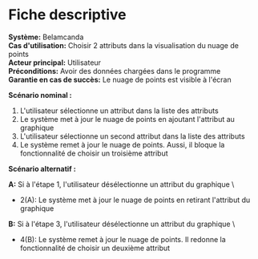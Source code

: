 # Fiche descriptive

**Système:** Belamcanda \
**Cas d'utilisation:** Choisir 2 attributs dans la visualisation du nuage de points \
**Acteur principal:** Utilisateur \
**Préconditions:** Avoir des données chargées dans le programme \
**Garantie en cas de succès:** Le nuage de points est visible à l'écran

**Scénario nominal :**

1. L'utilisateur sélectionne un attribut dans la liste des attributs
2. Le système met à jour le nuage de points en ajoutant l'attribut au graphique
3. L'utilisateur sélectionne un second attribut dans la liste des attributs
4. Le système remet à jour le nuage de points. Aussi, il bloque la fonctionnalité de choisir un troisième attribut

**Scénario alternatif :** 

**A:** Si à l'étape 1, l'utilisateur désélectionne un attribut du graphique \
* 2(A): Le système met à jour le nuage de points en retirant l'attribut du graphique

**B:** Si à l'étape 3, l'utilisateur désélectionne un attribut du graphique \
* 4(B): Le système remet à jour le nuage de points. Il redonne la fonctionnalité de choisir un deuxième attribut